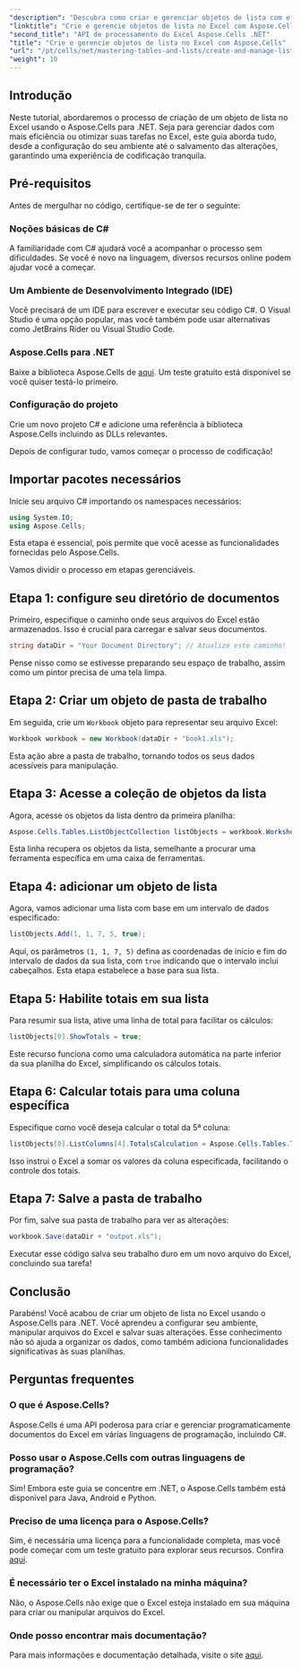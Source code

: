 ```yaml
---
"description": "Descubra como criar e gerenciar objetos de lista com eficiência no Excel usando o Aspose.Cells para .NET. Este guia passo a passo completo orienta você no processo de configuração."
"linktitle": "Crie e gerencie objetos de lista no Excel com Aspose.Cells"
"second_title": "API de processamento do Excel Aspose.Cells .NET"
"title": "Crie e gerencie objetos de lista no Excel com Aspose.Cells"
"url": "/pt/cells/net/mastering-tables-and-lists/create-and-manage-list-object/"
"weight": 10
---
```


## Introdução

Neste tutorial, abordaremos o processo de criação de um objeto de lista no Excel usando o Aspose.Cells para .NET. Seja para gerenciar dados com mais eficiência ou otimizar suas tarefas no Excel, este guia aborda tudo, desde a configuração do seu ambiente até o salvamento das alterações, garantindo uma experiência de codificação tranquila.

## Pré-requisitos

Antes de mergulhar no código, certifique-se de ter o seguinte:

### Noções básicas de C#
A familiaridade com C# ajudará você a acompanhar o processo sem dificuldades. Se você é novo na linguagem, diversos recursos online podem ajudar você a começar.

### Um Ambiente de Desenvolvimento Integrado (IDE)
Você precisará de um IDE para escrever e executar seu código C#. O Visual Studio é uma opção popular, mas você também pode usar alternativas como JetBrains Rider ou Visual Studio Code.

### Aspose.Cells para .NET
Baixe a biblioteca Aspose.Cells de [aqui](https://releases.aspose.com/cells/net/). Um teste gratuito está disponível se você quiser testá-lo primeiro.

### Configuração do projeto
Crie um novo projeto C# e adicione uma referência à biblioteca Aspose.Cells incluindo as DLLs relevantes.

Depois de configurar tudo, vamos começar o processo de codificação!

## Importar pacotes necessários

Inicie seu arquivo C# importando os namespaces necessários:

```csharp
using System.IO;
using Aspose.Cells;
```

Esta etapa é essencial, pois permite que você acesse as funcionalidades fornecidas pelo Aspose.Cells.

Vamos dividir o processo em etapas gerenciáveis.

## Etapa 1: configure seu diretório de documentos

Primeiro, especifique o caminho onde seus arquivos do Excel estão armazenados. Isso é crucial para carregar e salvar seus documentos.

```csharp
string dataDir = "Your Document Directory"; // Atualize este caminho!
```

Pense nisso como se estivesse preparando seu espaço de trabalho, assim como um pintor precisa de uma tela limpa.

## Etapa 2: Criar um objeto de pasta de trabalho

Em seguida, crie um `Workbook` objeto para representar seu arquivo Excel:

```csharp
Workbook workbook = new Workbook(dataDir + "book1.xls");
```

Esta ação abre a pasta de trabalho, tornando todos os seus dados acessíveis para manipulação.

## Etapa 3: Acesse a coleção de objetos da lista

Agora, acesse os objetos da lista dentro da primeira planilha:

```csharp
Aspose.Cells.Tables.ListObjectCollection listObjects = workbook.Worksheets[0].ListObjects;
```

Esta linha recupera os objetos da lista, semelhante a procurar uma ferramenta específica em uma caixa de ferramentas.

## Etapa 4: adicionar um objeto de lista

Agora, vamos adicionar uma lista com base em um intervalo de dados especificado:

```csharp
listObjects.Add(1, 1, 7, 5, true);
```

Aqui, os parâmetros `(1, 1, 7, 5)` defina as coordenadas de início e fim do intervalo de dados da sua lista, com `true` indicando que o intervalo inclui cabeçalhos. Esta etapa estabelece a base para sua lista.

## Etapa 5: Habilite totais em sua lista

Para resumir sua lista, ative uma linha de total para facilitar os cálculos:

```csharp
listObjects[0].ShowTotals = true;
```

Este recurso funciona como uma calculadora automática na parte inferior da sua planilha do Excel, simplificando os cálculos totais.

## Etapa 6: Calcular totais para uma coluna específica

Especifique como você deseja calcular o total da 5ª coluna:

```csharp
listObjects[0].ListColumns[4].TotalsCalculation = Aspose.Cells.Tables.TotalsCalculation.Sum; 
```

Isso instrui o Excel a somar os valores da coluna especificada, facilitando o controle dos totais.

## Etapa 7: Salve a pasta de trabalho

Por fim, salve sua pasta de trabalho para ver as alterações:

```csharp
workbook.Save(dataDir + "output.xls");
```

Executar esse código salva seu trabalho duro em um novo arquivo do Excel, concluindo sua tarefa!

## Conclusão

Parabéns! Você acabou de criar um objeto de lista no Excel usando o Aspose.Cells para .NET. Você aprendeu a configurar seu ambiente, manipular arquivos do Excel e salvar suas alterações. Esse conhecimento não só ajuda a organizar os dados, como também adiciona funcionalidades significativas às suas planilhas.

## Perguntas frequentes

### O que é Aspose.Cells?  
Aspose.Cells é uma API poderosa para criar e gerenciar programaticamente documentos do Excel em várias linguagens de programação, incluindo C#.

### Posso usar o Aspose.Cells com outras linguagens de programação?  
Sim! Embora este guia se concentre em .NET, o Aspose.Cells também está disponível para Java, Android e Python.

### Preciso de uma licença para o Aspose.Cells?  
Sim, é necessária uma licença para a funcionalidade completa, mas você pode começar com um teste gratuito para explorar seus recursos. Confira [aqui](https://releases.aspose.com/).

### É necessário ter o Excel instalado na minha máquina?  
Não, o Aspose.Cells não exige que o Excel esteja instalado em sua máquina para criar ou manipular arquivos do Excel.

### Onde posso encontrar mais documentação?  
Para mais informações e documentação detalhada, visite o site [aqui](https://reference.aspose.com/cells/net/).